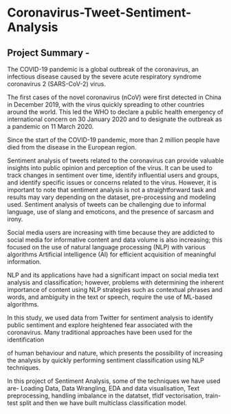 # Coronavirus-Tweet-Sentiment-Analysis
## Project Summary -

The COVID-19 pandemic is a global outbreak of the coronavirus, an infectious disease caused by the severe acute respiratory syndrome coronavirus 2 (SARS-CoV-2) virus.

The first cases of the novel coronavirus (nCoV) were first detected in China in December 2019, with the virus quickly spreading to other countries around the world. This led the WHO to declare a public health emergency of international concern on 30 January 2020 and to designate the outbreak as a pandemic on 11 March 2020.

Since the start of the COVID-19 pandemic, more than 2 million people have died from the disease in the European region.

Sentiment analysis of tweets related to the coronavirus can provide valuable insights into public opinion and perception of the virus. It can be used to track changes in sentiment over time, identify influential users and groups, and identify specific issues or concerns related to the virus. However, it is important to note that sentiment analysis is not a straightforward task and results may vary depending on the dataset, pre-processing and modeling used. Sentiment analysis of tweets can be challenging due to informal language, use of slang and emoticons, and the presence of sarcasm and irony.

Social media users are increasing with time because they are addicted to
social media for informative content and data volume is also increasing; this focused on the use of natural language processing (NLP) with various algorithms Artificial intelligence (AI) for efficient acquisition of meaningful information.

NLP and its applications have had a significant impact on social media text analysis and classification; however, problems with determining the inherent importance of content using NLP strategies such as contextual phrases and words, and ambiguity in the text or speech, require the use of ML-based algorithms.

In this study, we used data from Twitter for sentiment analysis to identify public sentiment and explore heightened fear associated with the coronavirus. Many traditional approaches have been used for the identification

of human behaviour and nature, which presents the possibility of increasing the analysis by quickly performing sentiment classification using NLP techniques.

In this project of Sentiment Analysis, some of the techniques we have used are- Loading Data, Data Wrangling, EDA and data visualisation, Text preprocessing, handling imbalance in the datatset, tfidf vectorisation, train-test split and then we have built multiclass classification model.
